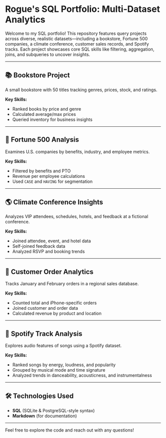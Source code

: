 # Rogue's SQL Portfolio: Multi-Dataset Analytics

Welcome to my SQL portfolio! This repository features query projects across diverse, realistic datasets—including a bookstore, Fortune 500 companies, a climate conference, customer sales records, and Spotify tracks. Each project showcases core SQL skills like filtering, aggregation, joins, and subqueries to uncover insights.

---

## 📚 Bookstore Project  
A small bookstore with 50 titles tracking genres, prices, stock, and ratings.

**Key Skills:**  
- Ranked books by price and genre  
- Calculated average/max prices  
- Queried inventory for business insights

---

## 💼 Fortune 500 Analysis  
Examines U.S. companies by benefits, industry, and employee metrics.

**Key Skills:**  
- Filtered by benefits and PTO  
- Revenue per employee calculations  
- Used `CASE` and `HAVING` for segmentation

---

## 🌎 Climate Conference Insights  
Analyzes VIP attendees, schedules, hotels, and feedback at a fictional conference.

**Key Skills:**  
- Joined attendee, event, and hotel data  
- Self-joined feedback data  
- Analyzed RSVP and booking trends

---

## 🧾 Customer Order Analytics  
Tracks January and February orders in a regional sales database.

**Key Skills:**  
- Counted total and iPhone-specific orders  
- Joined customer and order data  
- Calculated revenue by product and location

---

## 🎵 Spotify Track Analysis  
Explores audio features of songs using a Spotify dataset.

**Key Skills:**  
- Ranked songs by energy, loudness, and popularity  
- Grouped by musical mode and time signature  
- Analyzed trends in danceability, acousticness, and instrumentalness

---

## 🛠️ Technologies Used

- **SQL** (SQLite & PostgreSQL-style syntax)
- **Markdown** (for documentation)

---

Feel free to explore the code and reach out with any questions!
